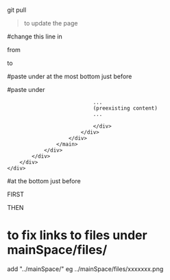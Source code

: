 git pull
> to update the page

#change this line in <head></head>

from
<link rel="stylesheet" href="/static/style.css" type="text/css" />
to
<link rel="stylesheet" href="../mainSpace/static/style.css" type="text/css" />

#paste under <head> at the most bottom just before </head>

<link rel="stylesheet" href="../assets/217420326D.gz.css" type="text/css">
<link rel="stylesheet" href="../assets/9jvvjv40-internal-bootstrap.css" type="text/css">
<link rel="stylesheet" href="../assets/vz033906-internal.css" type="text/css">
<link rel="stylesheet" href="../main-assets/main.css" type="text/css">
<script type="text/javascript" src="../assets/inserthtml.js"></script>

#paste under <body>

<div id="js-fixed-header-offset" style="margin-top: 0px;">
    <div w3-include-html="../inserts/header.html"></div>
        <div class="ws-theme-body">
            <div class="ws-theme-container">
                <div class="ws-theme-body-inner">
                    <div w3-include-html="../inserts/nav.html"></div>
                    <main class="ws-theme-content" role="main">
                        <div class="ws-theme-content-inner">
                            <div class="contentBox">
                                <div class="innerContentBox" id="WikiContent">

                                ...
                                (preexisting content)
                                ...

                                </div>
                            </div>
                        </div>
                    </main>
                </div>
            </div>
        </div>
    </div>
</div>

#at the bottom just before </body>

FIRST
<div w3-include-html="../inserts/footer.html"></div>

THEN
<script>
    includeHTML()
</script>

# to fix links to files under mainSpace/files/

add "../mainSpace/"
eg ../mainSpace/files/xxxxxxx.png